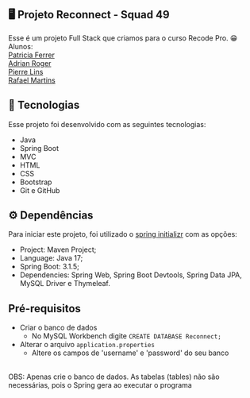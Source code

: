 <p align="center">
</p>

## 🖥️ Projeto Reconnect - Squad 49
Esse é um projeto Full Stack que criamos para o curso Recode Pro. 😁 <br>
Alunos: <br>
[Patricia Ferrer](https://github.com/PatsFerrer) <br>
[Adrian Roger](https://github.com/AdrianRoger) <br>
[Pierre Lins](https://github.com/PI3RRE1) <br>
[Rafael Martins](https://github.com/frontmartins)

## 🚀 Tecnologias
Esse projeto foi desenvolvido com as seguintes tecnologias:

- Java
- Spring Boot
- MVC
- HTML
- CSS
- Bootstrap
- Git e GitHub

## ⚙️ Dependências
Para iniciar este projeto, foi utilizado o [spring initializr](https://start.spring.io) com as opções:

- Project: Maven Project;
- Language: Java 17;
- Spring Boot: 3.1.5;
- Dependencies: Spring Web, Spring Boot Devtools, Spring Data JPA, MySQL Driver e Thymeleaf.

## Pré-requisitos
- Criar o banco de dados 
  - No MySQL Workbench digite `CREATE DATABASE Reconnect;`
- Alterar o arquivo `application.properties`
  - Altere os campos de 'username' e 'password' do seu banco
<br>
OBS: Apenas crie o banco de dados. As tabelas (tables) não são necessárias, pois o Spring gera ao executar o programa
